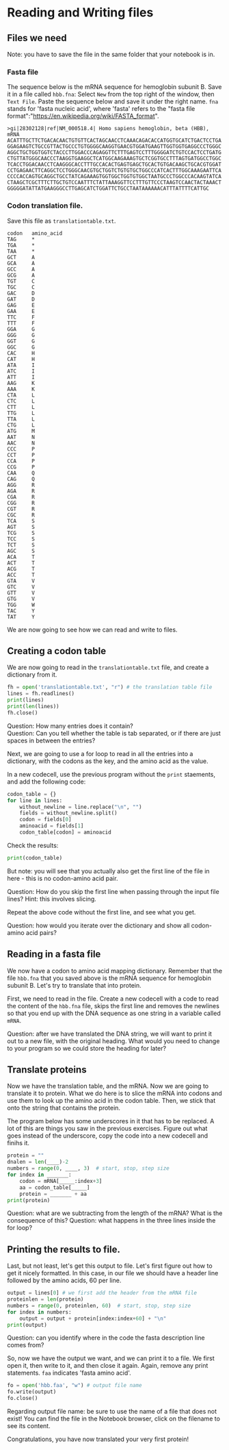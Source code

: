 # Reading and Writing files

## Files we need

Note: you have to save the file in the same folder that your notebook is in.


### Fasta file

The sequence below is the mRNA sequence for hemoglobin subunit B. Save it in a file called `hbb.fna`: Select `New` from the top right of the window, then `Text File`. Paste the sequence below and save it under the right name. `fna` stands for 'fasta nucleic acid', where 'fasta' refers to the "fasta file format":"https://en.wikipedia.org/wiki/FASTA_format".

```
>gi|28302128|ref|NM_000518.4| Homo sapiens hemoglobin, beta (HBB), mRNA
ACATTTGCTTCTGACACAACTGTGTTCACTAGCAACCTCAAACAGACACCATGGTGCATCTGACTCCTGA
GGAGAAGTCTGCCGTTACTGCCCTGTGGGGCAAGGTGAACGTGGATGAAGTTGGTGGTGAGGCCCTGGGC
AGGCTGCTGGTGGTCTACCCTTGGACCCAGAGGTTCTTTGAGTCCTTTGGGGATCTGTCCACTCCTGATG
CTGTTATGGGCAACCCTAAGGTGAAGGCTCATGGCAAGAAAGTGCTCGGTGCCTTTAGTGATGGCCTGGC
TCACCTGGACAACCTCAAGGGCACCTTTGCCACACTGAGTGAGCTGCACTGTGACAAGCTGCACGTGGAT
CCTGAGAACTTCAGGCTCCTGGGCAACGTGCTGGTCTGTGTGCTGGCCCATCACTTTGGCAAAGAATTCA
CCCCACCAGTGCAGGCTGCCTATCAGAAAGTGGTGGCTGGTGTGGCTAATGCCCTGGCCCACAAGTATCA
CTAAGCTCGCTTTCTTGCTGTCCAATTTCTATTAAAGGTTCCTTTGTTCCCTAAGTCCAACTACTAAACT
GGGGGATATTATGAAGGGCCTTGAGCATCTGGATTCTGCCTAATAAAAAACATTTATTTTCATTGC
```

### Codon translation file.

Save this file as `translationtable.txt`.

```
codon	amino_acid
TAG     *
TGA     *
TAA     *
GCT     A
GCA     A
GCC     A
GCG     A
TGT     C
TGC     C
GAC     D
GAT     D
GAG     E
GAA     E
TTC     F
TTT     F
GGA     G
GGG     G
GGT     G
GGC     G
CAC     H
CAT     H
ATA     I
ATC     I
ATT     I
AAG     K
AAA     K
CTA     L
CTC     L
CTT     L
TTG     L
TTA     L
CTG     L
ATG     M
AAT     N
AAC     N
CCC     P
CCT     P
CCA     P
CCG     P
CAA     Q
CAG     Q
AGG     R
AGA     R
CGA     R
CGG     R
CGT     R
CGC     R
TCA     S
AGT     S
TCG     S
TCC     S
TCT     S
AGC     S
ACA     T
ACT     T
ACG     T
ACC     T
GTA     V
GTC     V
GTT     V
GTG     V
TGG     W
TAC     Y
TAT     Y
```


We are now going to see how we can read and write to files.

## Creating a codon table

We are now going to read in the `translationtable.txt` file, and create a dictionary from it.

```Python
fh = open('translationtable.txt', "r") # the translation table file
lines = fh.readlines()
print(lines)
print(len(lines))
fh.close()
```

Question: How many entries does it contain?   
Question: Can you tell whether the table is tab separated, or if there are just spaces in between the entries?  

Next, we are going to use a for loop to read in all the entries into a dictionary, with the codons as the key, and the amino acid as the value.

In a new codecell, use the previous program without the `print` staements, and add the following code:

```Python
codon_table = {}
for line in lines:
    without_newline = line.replace("\n", "")
    fields = without_newline.split()
    codon = fields[0]
    aminoacid = fields[1]
    codon_table[codon] = aminoacid
```

Check the results:

```Python
print(codon_table)
```

But note: you will see that you actually also get the first line of the file in here - this is no codon-amino acid pair.

Question: How do you skip the first line when passing through the input file lines? Hint: this involves slicing.   

Repeat the above code without the first line, and see what you get.

Question: how would you iterate over the dictionary and show all codon-amino acid pairs?   

## Reading in a fasta file

We now have a codon to amino acid mapping dictionary. Remember that the file `hbb.fna` that you saved above is the mRNA sequence for hemoglobin subunit B. Let's try to translate that into protein.

First, we need to read in the file. Create a new codecell with a code to read the content of the `hbb.fna` file, skips the first line and removes the newlines so that you end up with the DNA sequence as one string in a variable called `mRNA`.


<!--
```Python
mRNA = "" # create empty string to contain the mRNA
for line __ lines[__]:
	text = line.replace(____, __)
	mRNA = mRNA + ____
print(mRNA)
```

```Python
mRNA = "" # create empty string to contain the mRNA
for line in lines[1:]:
	text = line.replace("\n","")
	mRNA = mRNA + text
print(mRNA)
```
-->

Question: after we have translated the DNA string, we will want to print it out to a new file, with the original heading. What would you need to change to your program so we could store the heading for later?

## Translate proteins

Now we have the translation table, and the mRNA. Now we are going to translate it to protein. What we do here is to slice the mRNA into codons and use them to look up the amino acid in the codon table. Then, we stick that onto the string that contains the protein.

The program below has some underscores in it that has to be replaced. A lot of this are things you saw in the previous exercises. Figure out what goes instead of the underscore, copy the code into a new codecell and finihs it.

```Python
protein = ""
dnalen = len(____)-2
numbers = range(0, ____, 3)  # start, stop, step size
for index in _______:
    codon = mRNA[_____:index+3]
    aa = codon_table[_____]
    protein = _______ + aa
print(protein)
```
Question: what are we subtracting from the length of the mRNA? What is the consequence of this?
Question: what happens in the three lines inside the for loop?

## Printing the results to file.

Last, but not least, let's get this output to file. Let's first figure out how to get it nicely formatted. In this case, in our file we should have a header line followed by the amino acids, 60 per line.

```Python
output = lines[0] # we first add the header from the mRNA file
proteinlen = len(protein)
numbers = range(0, proteinlen, 60)  # start, stop, step size
for index in numbers:
    output = output + protein[index:index+60] + "\n"
print(output)
```
Question: can you identify where in the code the fasta description line comes from?

So, now we have the output we want, and we can print it to a file. We first open it, then write to it, and then close it again. Again, remove any print statements. `faa` indicates 'fasta amino acid'.

```Python
fo = open('hbb.faa', "w") # output file name
fo.write(output)
fo.close()
```
Regarding output file name: be sure to use the name of a file that does not exist! You can find the file in the Notebook browser, click on the filename to see its content.

Congratulations, you have now translated your very first protein!
